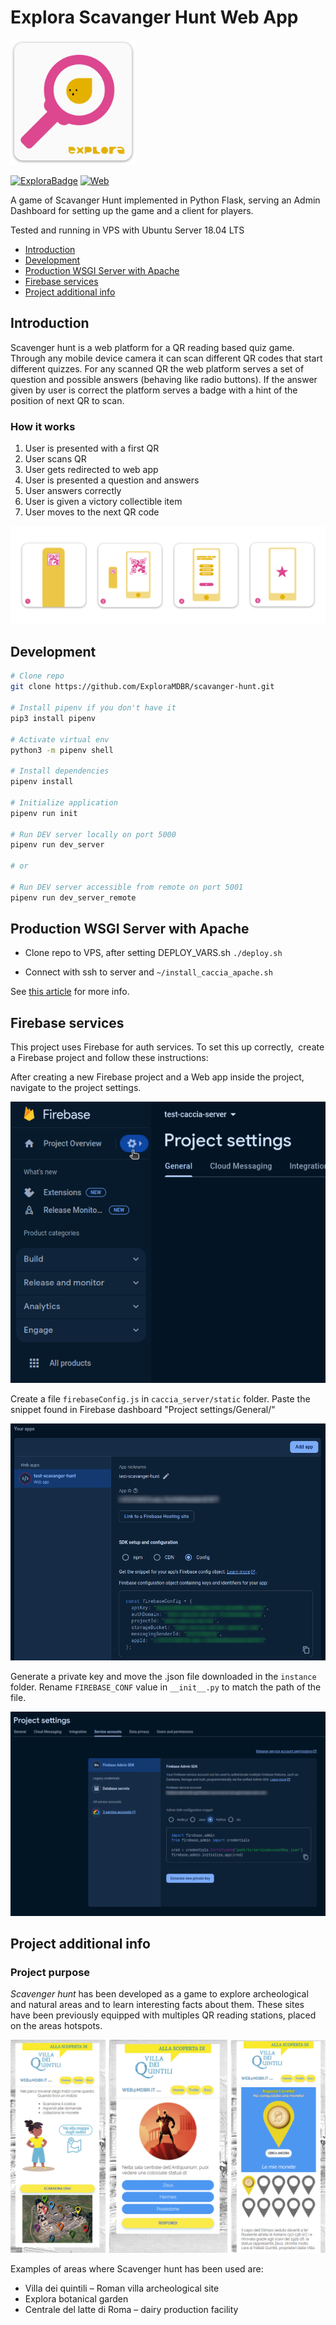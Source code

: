 # Explora Scavanger Hunt Web App

<img width="200" alt="project logo" src="images/logo.png">

[![ExploraBadge](https://img.shields.io/badge/-Explora-eb5c2f)](https://mdbr.it/en/) [![Web](https://img.shields.io/badge/-Web_app-0f4175)](https://en.wikipedia.org/wiki/Web_application)


A game of Scavanger Hunt implemented in Python Flask, serving an Admin Dashboard for setting up the game and a client for players.


Tested and running in VPS with Ubuntu Server 18.04 LTS

- [Introduction](#introduction)
- [Development](#development)
- [Production WSGI Server with Apache](#apache)
- [Firebase services](#firebase)
- [Project additional info](#infos)


## <a name="introduction"></a>Introduction
Scavenger hunt is a web platform for a QR reading based quiz game.
Through any mobile device camera it can scan different QR codes that start different quizzes.
For any scanned QR the web platform serves a set of question and possible answers (behaving like radio buttons). 
If the answer given by user is correct the platform serves a badge with a hint of the position of next QR to scan.

### How it works
1. User is presented with a first QR
2. User scans QR
3. User gets redirected to web app
4. User is presented a question and answers
5. User answers correctly
6. User is given a victory collectible item
7. User moves to the next QR code

![How it works](images/flow.png)

## <a name="development"></a>Development
```bash
# Clone repo
git clone https://github.com/ExploraMDBR/scavanger-hunt.git

# Install pipenv if you don't have it
pip3 install pipenv

# Activate virtual env
python3 -m pipenv shell

# Install dependencies
pipenv install

# Initialize application
pipenv run init

# Run DEV server locally on port 5000
pipenv run dev_server

# or

# Run DEV server accessible from remote on port 5001
pipenv run dev_server_remote

```

## <a name="apache"></a>Production WSGI Server with Apache

- Clone repo to VPS, after setting DEPLOY_VARS.sh
`./deploy.sh`

- Connect with ssh to server and 
`~/install_caccia_apache.sh`

See [this article](https://medium.com/@prithvishetty/deploying-a-python-3-flask-app-into-aws-using-apache2-wsgi-1b26ed29c6c2) for more info. 


## <a name="firebase"></a>Firebase services
This project uses Firebase for auth services. To set this up correctly,  create a Firebase project and follow these instructions:

After creating a new Firebase project and a Web app inside the project, navigate to the project settings. 

![instructions01](images/caccia_server01.png)

Create a file `firebaseConfig.js` in `caccia_server/static` folder. Paste the snippet found in Firebase dashboard "Project settings/General/"

![instructions03](images/caccia_server03.png)


Generate a private key and move the .json file downloaded in the `instance` folder. Rename `FIREBASE_CONF` value in `__init__.py` to match the path of the file.

![instructions02](images/caccia_server02.png)

## <a name="infos"></a>Project additional info

### Project purpose
*Scavenger hunt* has been developed as a game to explore archeological and natural areas and to learn interesting facts about them.
These sites have been previously equipped with multiples QR reading stations, placed on the areas hotspots.

![infos](images/example.png)

Examples of areas where Scavenger hunt has been used are:
- Villa dei quintili – Roman villa archeological site
- Explora botanical garden
- Centrale del latte di Roma – dairy production facility
